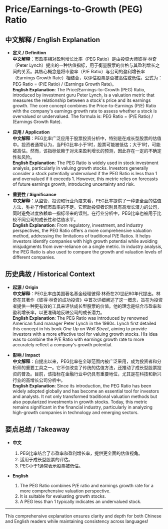 # Price/Earnings-to-Growth (PEG) Ratio

## 中文解释 / English Explanation

* **定义 / Definition**  
  **中文解释**：市盈率相对盈利增长比率（PEG Ratio）是由投资大师彼得·林奇（Peter Lynch）提出的一种估值指标，用于衡量股票的价格与其盈利增长之间的关系。其核心概念是将市盈率（P/E Ratio）与公司的盈利增长率（Earnings Growth Rate）相结合，以评估股票是否被高估或低估。公式为：PEG Ratio = (P/E Ratio) / (Earnings Growth Rate)。  
  **English Explanation**: The Price/Earnings-to-Growth (PEG) Ratio, introduced by investment guru Peter Lynch, is a valuation metric that measures the relationship between a stock's price and its earnings growth. The core concept combines the Price-to-Earnings (P/E) Ratio with the company's earnings growth rate to assess whether a stock is overvalued or undervalued. The formula is: PEG Ratio = (P/E Ratio) / (Earnings Growth Rate).

* **应用 / Application**  
  **中文解释**：PEG比率广泛应用于股票投资分析中，特别是在成长型股票的估值中。投资者通常认为，当PEG比率小于1时，股票可能被低估；大于1时，可能被高估。然而，该指标依赖于对未来盈利增长的预测，因此存在一定的不确定性和风险。  
  **English Explanation**: The PEG Ratio is widely used in stock investment analysis, particularly in valuing growth stocks. Investors generally consider a stock potentially undervalued if the PEG Ratio is less than 1 and overvalued if it exceeds 1. However, this metric relies on forecasts of future earnings growth, introducing uncertainty and risk.

* **重要性 / Significance**  
  **中文解释**：从监管、投资和行业角度来看，PEG比率提供了一种更全面的估值方法，弥补了传统市盈率的不足。它帮助投资者识别具有高增长潜力的公司，同时避免过度依赖单一指标带来的误判。在行业分析中，PEG比率也被用于比较不同公司的成长性和估值水平。  
  **English Explanation**: From regulatory, investment, and industry perspectives, the PEG Ratio offers a more comprehensive valuation method, addressing the limitations of traditional P/E Ratios. It helps investors identify companies with high growth potential while avoiding misjudgments from over-reliance on a single metric. In industry analysis, the PEG Ratio is also used to compare the growth and valuation levels of different companies.

## 历史典故 / Historical Context

* **起源 / Origin**  
  **中文解释**：PEG比率由美国著名基金经理彼得·林奇在20世纪80年代提出。林奇在其著作《彼得·林奇的成功投资》中首次详细阐述了这一概念，旨在为投资者提供一种更有效的工具来评估成长型股票的价值。他的理念是结合市盈率和盈利增长率，以更准确地反映公司的成长潜力。  
  **English Explanation**: The PEG Ratio was introduced by renowned American fund manager Peter Lynch in the 1980s. Lynch first detailed this concept in his book *One Up on Wall Street*, aiming to provide investors with a more effective tool for valuing growth stocks. His idea was to combine the P/E Ratio with earnings growth rate to more accurately reflect a company's growth potential.

* **影响 / Impact**  
  **中文解释**：自提出以来，PEG比率在全球范围内被广泛采用，成为投资者和分析师的重要工具之一。它不仅改变了传统的估值方法，还推动了成长型股票投资的普及。目前，该指标在金融行业中仍具有重要地位，尤其是在科技和新兴行业的高增长公司分析中。  
  **English Explanation**: Since its introduction, the PEG Ratio has been widely adopted globally and has become an essential tool for investors and analysts. It not only transformed traditional valuation methods but also popularized investments in growth stocks. Today, this metric remains significant in the financial industry, particularly in analyzing high-growth companies in technology and emerging sectors.

## 要点总结 / Takeaway

* **中文**  
  1. PEG比率结合了市盈率和盈利增长率，提供更全面的估值视角。
  2. 适用于成长型股票的评估。
  3. PEG小于1通常表示股票被低估。

* **English**  
  1. The PEG Ratio combines P/E ratio and earnings growth rate for a more comprehensive valuation perspective.
  2. It is suitable for evaluating growth stocks.
  3. A PEG less than 1 typically indicates an undervalued stock.

---

This comprehensive explanation ensures clarity and depth for both Chinese and English readers while maintaining consistency across languages!